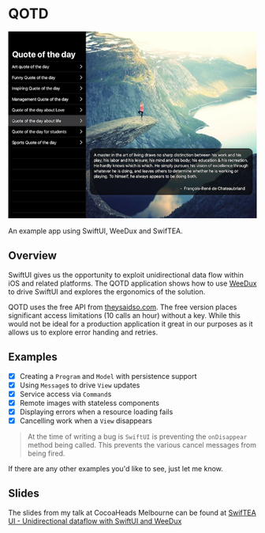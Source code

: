 # QOTD

![Screenshot](ipad-screenshot.png)

An example app using SwiftUI, WeeDux and SwifTEA.

## Overview

SwiftUI gives us the opportunity to exploit unidirectional data flow within iOS and related platforms. The QOTD application shows how to use [WeeDux](https://github.com/weegigs/weedux) to drive SwiftUI and explores the ergonomics of the solution.

QOTD uses the free API from [theysaidso.com](https://theysaidso.com/api/). The free version places significant access limitations (10 calls an hour) without a key. While this would not be ideal for a production application it great in our purposes as it allows us to explore error handing and retries.

## Examples

- [X] Creating a `Program` and `Model` with persistence support
- [X] Using `Message`s to drive `View` updates
- [X] Service access via `Command`s
- [X] Remote images with stateless components
- [X] Displaying errors when a resource loading fails
- [X] Cancelling work when a `View` disappears

>At the time of writing a bug is `SwiftUI` is preventing the `onDisappear` method
being called. This prevents the various cancel messages from being fired.

If there are any other examples you'd like to see, just let me know.

## Slides

The slides from my talk at CocoaHeads Melbourne can be found at [SwifTEA UI - Unidirectional dataflow with SwiftUI and WeeDux](https://www.slideshare.net/KevinONeill1/swiftea-ui-unidirectional-data-flow-with-swiftui-and-weedux)
